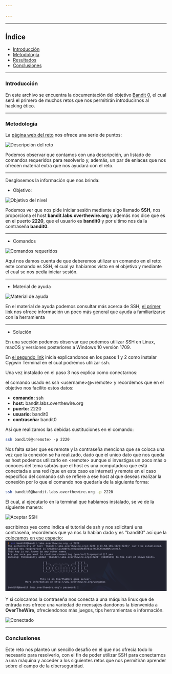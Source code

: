 ```yaml
---

---
```

- - -

## Índice 
- [Introducción](#introducción) 
- [Metodología](#metodología) 
- [Resultados](#resultados) 
- [Conclusiones](#conclusiones)

---

### Introducción

En este archivo se encuentra la documentación del objetivo [Bandit 0](https://overthewire.org/wargames/bandit/bandit0.html), el cual será el primero de muchos retos que nos permitirán introducirnos al hacking ético.

---

### Metodología

La [página web del reto](https://overthewire.org/wargames/bandit/bandit0.html) nos ofrece una serie de puntos:

![Descripción del reto](./Imágenes/Reto.png)

Podemos observar que contamos con una descripción, un listado de comandos requeridos para resolverlo y, además, un par de enlaces que nos ofrecen material extra que nos ayudará con el reto.

---

Desglosemos la información que nos brinda:

* Objetivo:

![Objetivo del nivel](./Imágenes/Objetivo.png)

Podemos ver que nos pide iniciar sesión mediante algo llamado **SSH**, nos proporciona el host **bandit.labs.overthewire.org** y además nos dice que es en el puerto **2220**, que el usuario es **bandit0** y por ultimo nos da la contraseña **bandit0**.

---

* Comandos

![Comandos requeridos](./Imágenes/Comandos.png)

Aquí nos damos cuenta de que deberemos utilizar un comando en el reto: este comando es SSH, el cual ya habíamos visto en el objetivo y mediante el cual se nos pedía iniciar sesión.

---

* Material de ayuda

![Material de ayuda](./Imágenes/MaterialAyuda.png)

En el material de ayuda podemos consultar más acerca de SSH, [el primer link](https://en.wikipedia.org/wiki/Secure_Shell) nos ofrece información un poco más general que ayuda a familiarizarse con la herramienta

---

* Solución

En una sección podemos observar que podemos utilizar SSH en Linux, macOS y versiones posteriores a Windows 10 versión 1709.

En [el segundo link](https://www.wikihow.com/Use-SSH) inicia explicandonos en los pasos 1 y 2 como instalar Cygwin Terminal en el cual podremos utilizar ssh.

Una vez instalado en el paso 3 nos explica como conectarnos:

el comando usado es ssh \<username>@\<remote> y recordemos que en el objetivo nos facilito estos datos:
* **comando:** ssh
* **host:** bandit.labs.overthewire.org
* **puerto:** 2220
* **usuario:** bandit0
* **contraseña:** bandit0

Así que realizamos las debidas sustituciones en el comando:
```bash 
ssh bandit0@<remote> -p 2220
```

Nos falta saber que es remote y la contraseña menciona que se coloca una vez que la conexión se ha realizado, dado que el unico dato que nos queda es host podemos utilizarlo en \<remote\> aunque si investigas un poco más o conoces del tema sabrás que el host es una computadora que está conectada a una red (que en este caso es internet) y remote en el caso específico del comando ssh se refiere a ese host al que deseas realizar la conexión por lo que el comando nos quedaría de la siguiente forma:
```bash 
ssh bandit0@bandit.labs.overthewire.org -p 2220
```

El cual, al ejecutarlo en la terminal que habíamos instalado, se ve de la siguiente manera:

![Aceptar SSH](./Imágenes/AceptarSSH.png)

escribimos yes como indica el tutorial de ssh y nos solicitará una contraseña, recordemos que ya nos la habían dado y es "bandit0" así que la colocamos en ese espacio:
![Contraseña](./Imágenes/Contraseña.png)

Y si colocamos la contraseña nos conecta a una máquina linux que de entrada nos ofrece una variedad de mensajes dandonos la bienvenida a **OverTheWire**, ofreciendonos más juegos, tips herramientas e información.

![Conectado](./Imágenes/Conectado.png)

---

### Conclusiones

Este reto nos planteó un sencillo desafío en el que nos ofrecía todo lo necesario para resolverlo, con el fin de poder utilizar SSH para conectarnos a una máquina y acceder a los siguientes retos que nos permitirán aprender sobre el campo de la ciberseguridad.